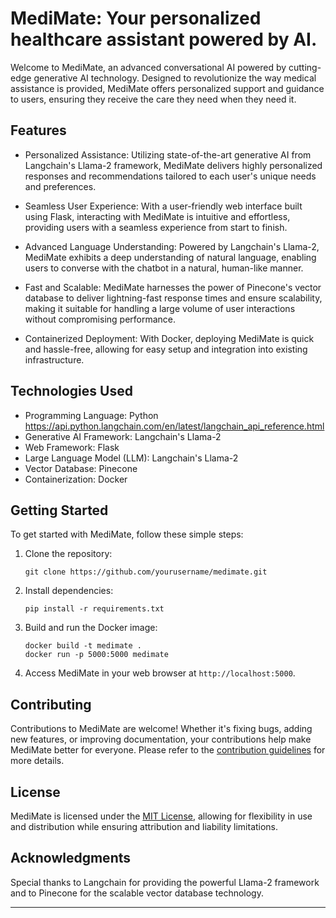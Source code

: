 # MediMate: Your personalized healthcare assistant powered by AI.

Welcome to MediMate, an advanced conversational AI powered by cutting-edge generative AI technology. Designed to revolutionize the way medical assistance is provided, MediMate offers personalized support and guidance to users, ensuring they receive the care they need when they need it.

## Features

- Personalized Assistance: Utilizing state-of-the-art generative AI from Langchain's Llama-2 framework, MediMate delivers highly personalized responses and recommendations tailored to each user's unique needs and preferences.

- Seamless User Experience: With a user-friendly web interface built using Flask, interacting with MediMate is intuitive and effortless, providing users with a seamless experience from start to finish.

- Advanced Language Understanding: Powered by Langchain's Llama-2, MediMate exhibits a deep understanding of natural language, enabling users to converse with the chatbot in a natural, human-like manner.

- Fast and Scalable: MediMate harnesses the power of Pinecone's vector database to deliver lightning-fast response times and ensure scalability, making it suitable for handling a large volume of user interactions without compromising performance.

- Containerized Deployment: With Docker, deploying MediMate is quick and hassle-free, allowing for easy setup and integration into existing infrastructure.

## Technologies Used

- Programming Language: Python
  https://api.python.langchain.com/en/latest/langchain_api_reference.html
- Generative AI Framework: Langchain's Llama-2
- Web Framework: Flask
- Large Language Model (LLM): Langchain's Llama-2
- Vector Database: Pinecone
- Containerization: Docker

## Getting Started

To get started with MediMate, follow these simple steps:

1. Clone the repository:
   ```
   git clone https://github.com/yourusername/medimate.git
   ```

2. Install dependencies:
   ```
   pip install -r requirements.txt
   ```

3. Build and run the Docker image:
   ```
   docker build -t medimate .
   docker run -p 5000:5000 medimate
   ```

4. Access MediMate in your web browser at `http://localhost:5000`.

## Contributing

Contributions to MediMate are welcome! Whether it's fixing bugs, adding new features, or improving documentation, your contributions help make MediMate better for everyone. Please refer to the [contribution guidelines](CONTRIBUTING.md) for more details.

## License

MediMate is licensed under the [MIT License](LICENSE), allowing for flexibility in use and distribution while ensuring attribution and liability limitations.

## Acknowledgments

Special thanks to Langchain for providing the powerful Llama-2 framework and to Pinecone for the scalable vector database technology.

---

